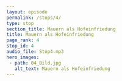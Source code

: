 ```yaml
---
layout: episode
permalink: /stops/4/
type: stop
section_title: Mauern als Hofeinfriedung
title: Mauern als Hofeinfriedung
page_rank: 4
stop_id: 4
audio_file: Stop4.mp3
hero_images:
 - path: 04_Bild.jpg
   alt_text: Mauern als Hofeinfriedung
---
```


